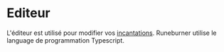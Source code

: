 # Editeur

L'éditeur est utilisé pour modifier vos [incantations](incantations). Runeburner utilise le language de programmation Typescript.
